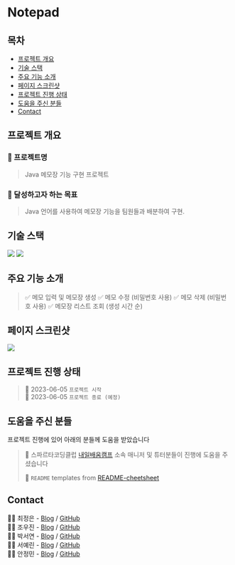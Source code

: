 # Notepad
> 

## 목차
* [프로젝트 개요](#프로젝트-개요)
* [기술 스택](#기술-스택)
* [주요 기능 소개](#주요-기능-소개)
* [페이지 스크린샷](#페이지-스크린샷)
* [프로젝트 진행 상태](#프로젝트-진행-상태)
* [도움을 주신 분들](#도움을-주신-분들)
* [Contact](#contact)
<!-- * [License](#license) -->


## 프로젝트 개요
### 📛 프로젝트명
> Java 메모장 기능 구현 프로젝트

### 🥅 달성하고자 하는 목표 
> Java 언어를 사용하여 메모장 기능을 팀원들과 배분하여 구현. <br>



## 기술 스택
<div align=left>
<img src="https://img.shields.io/badge/java-007396?style=for-the-badge&logo=java&logoColor=white"> 
<img src="https://img.shields.io/badge/github-181717?style=for-the-badge&logo=github&logoColor=white">
</div>

## 주요 기능 소개
> ✅ 메모 입력 및 메모장 생성
> ✅ 메모 수정 (비밀번호 사용)
> ✅ 메모 삭제 (비밀번호 사용)
> ✅ 메모장 리스트 조회 (생성 시간 순)

## 페이지 스크린샷
![](https://velog.velcdn.com/images/temprmn/post/dc50297a-0b29-41ac-a967-770b2b157efb/image.png)

## 프로젝트 진행 상태
> 🚩 2023-06-05 `프로젝트 시작`<br>
> 🚩 2023-06-05 `프로젝트 종료 (예정)`
 

## 도움을 주신 분들
프로젝트 진행에 있어 아래의 분들께 도움을 받았습니다 <br>

> 🤝 스파르타코딩클럽 [내일배움캠프](https://nbcamp.spartacodingclub.kr/) 소속 매니저 및 튜터분들이 진행에 도움을 주셨습니다<br>
> 
> 🤝 `README` templates from [README-cheetsheet](https://github.com/ritaly/README-cheatsheet)


## Contact
👩‍💻 최정은 - [Blog](https://velog.io/@temprmn) / [GitHub](https://github.com/jungeun5-choi/)<br>
👨‍💻 조우진 - [Blog]() / [GitHub]()<br>
👩‍💻 박서연 - [Blog]() / [GitHub]()<br>
👩‍💻 서예린 - [Blog]() / [GitHub]()<br>
👨‍💻 안정민 - [Blog](https://velog.io/@symbol9550) / [GitHub](https://github.com/MI-Ryeon)<br>
